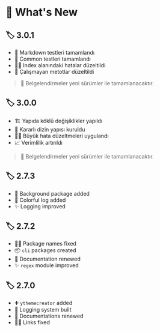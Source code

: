 # 👀 What's New

## 🏷️ 3.0.1

- 🎉 Markdown testleri tamamlandı
- 🎉 Common testleri tamamlandı
- 👨‍🔧 Index alanındaki hatalar düzeltildi
- 🐞 Çalışmayan metotlar düzeltildi

> 📝 Belgelendirmeler yeni sürümler ile tamamlanacaktır.

## 🏷️ 3.0.0

- 🏗️ Yapıda köklü değişiklikler yapıldı
- 🚀 Kararlı dizin yapısı kuruldu
- 👨‍🔧 Büyük hata düzeltmeleri uygulandı
- 📈 Verimlilik artırıldı

> 📝 Belgelendirmeler yeni sürümler ile tamamlanacaktır.

## 🏷️ 2.7.3

- 🌃 Background package added
- 🎨 Colorful log added
- ✨ Logging improved

## 🏷️ 2.7.2

- 👨‍🔧 Package names fixed
- 📦 `cli` packages created
- 📝 Documentation renewed
- ✨ `regex` module improved

## 🏷️ 2.7.0

- ➕ `ythemecreator` added
- 📜 Logging system built
- 📝 Documentations renewed
- 👨‍🔧 Links fixed
